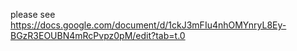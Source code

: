please see https://docs.google.com/document/d/1ckJ3mFIu4nhOMYnryL8Ey-BGzR3EOUBN4mRcPvpz0pM/edit?tab=t.0

